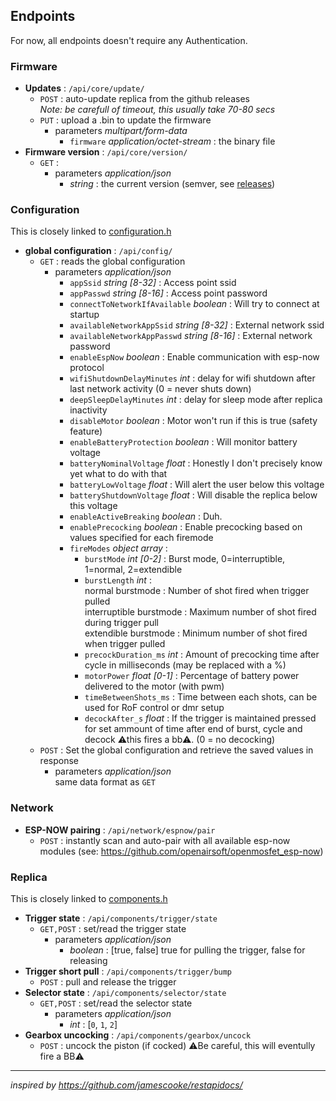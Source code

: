 ## Endpoints

For now, all endpoints doesn't require any Authentication.

### Firmware

- **Updates** : `/api/core/update/`
  - `POST` : auto-update replica from the github releases  
  *Note: be carefull of timeout, this usually take 70-80 secs*
  - `PUT` : upload a .bin to update the firmware
    - parameters *multipart/form-data*
      - `firmware` *application/octet-stream* : the binary file
- **Firmware version** : `/api/core/version/`
  - `GET` : 
    - parameters *application/json*
      - *string* : the current version (semver, see [releases](https://github.com/simonjamain/openmosfet/releases))

### Configuration

This is closely linked to [configuration.h](/src/configuration.h)

- **global configuration** : `/api/config/`
  - `GET` : reads the global configuration 
    - parameters *application/json*
      - `appSsid` *string [8-32]* : Access point ssid
      - `appPasswd` *string [8-16]* : Access point password
      - `connectToNetworkIfAvailable` *boolean* : Will try to connect at startup
      - `availableNetworkAppSsid` *string [8-32]* : External network ssid
      - `availableNetworkAppPasswd` *string [8-16]* : External network password
      - `enableEspNow` *boolean* : Enable communication with esp-now protocol
      - `wifiShutdownDelayMinutes` *int* : delay for wifi shutdown after last network activity (0 = never shuts down)
      - `deepSleepDelayMinutes` *int* : delay for sleep mode after replica inactivity
      - `disableMotor` *boolean* : Motor won't run if this is true (safety feature)
      - `enableBatteryProtection` *boolean* : Will monitor battery voltage
      - `batteryNominalVoltage` *float* : Honestly I don't precisely know yet what to do with that
      - `batteryLowVoltage` *float* : Will alert the user below this voltage
      - `batteryShutdownVoltage` *float* : Will disable the replica below this voltage
      - `enableActiveBreaking` *boolean* : Duh.
      - `enablePrecocking` *boolean* : Enable precocking based on values specified for each firemode
      - `fireModes` *object array* :
        - `burstMode` *int [0-2]* : Burst mode, 0=interruptible, 1=normal, 2=extendible
        - `burstLength` *int* :  
          normal burstmode : Number of shot fired when trigger pulled  
          interruptible burstmode : Maximum number of shot fired during trigger pull  
          extendible burstmode : Minimum number of shot fired when trigger pulled
        - `precockDuration_ms` *int* : Amount of precocking time after cycle in milliseconds (may be replaced with a %)
        - `motorPower` *float [0-1]* : Percentage of battery power delivered to the motor (with pwm)
        - `timeBetweenShots_ms` : Time between each shots, can be used for RoF control or dmr setup
        - `decockAfter_s` *float* : If the trigger is maintained pressed for set ammount of time after end of burst, cycle and decock ⚠this fires a bb⚠. (0 = no decocking)
  - `POST` : Set the global configuration and retrieve the saved values in response
    - parameters *application/json*  
    same data format as `GET`

### Network

- **ESP-NOW pairing** : `/api/network/espnow/pair`
  - `POST` : instantly scan and auto-pair with all available esp-now modules (see: https://github.com/openairsoft/openmosfet_esp-now)

### Replica
 
This is closely linked to [components.h](/src/components.h)

- **Trigger state** : `/api/components/trigger/state`
  - `GET,POST` : set/read the trigger state
    - parameters *application/json*
      - *boolean* : [true, false] true for pulling the trigger, false for releasing
- **Trigger short pull** : `/api/components/trigger/bump`
  - `POST` : pull and release the trigger
- **Selector state** : `/api/components/selector/state`
  - `GET,POST` : set/read the selector state
    - parameters *application/json*
      - *int* : [`0`, `1`, `2`]
- **Gearbox uncocking** : `/api/components/gearbox/uncock`
  - `POST` : uncock the piston (if cocked) ⚠Be careful, this will eventully fire a BB⚠

--------------

*inspired by https://github.com/jamescooke/restapidocs/*